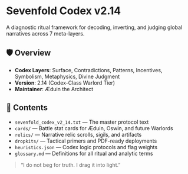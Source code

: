 # Sevenfold Codex v2.14

A diagnostic ritual framework for decoding, inverting, and judging global narratives across 7 meta-layers.

## 🛡️ Overview

- **Codex Layers**: Surface, Contradictions, Patterns, Incentives, Symbolism, Metaphysics, Divine Judgment
- **Version**: 2.14 (Codex-Class Warlord Tier)
- **Maintainer**: Æduin the Architect

## 📂 Contents

- `sevenfold_codex_v2_14.txt` — The master protocol text
- `cards/` — Battle stat cards for Æduin, Oswin, and future Warlords
- `relics/` — Narrative relic scrolls, sigils, and artifacts
- `dropkits/` — Tactical primers and PDF-ready deployments
- `heuristics.json` — Codex logic protocols and flag weights
- `glossary.md` — Definitions for all ritual and analytic terms

> “I do not beg for truth. I drag it into light.”
